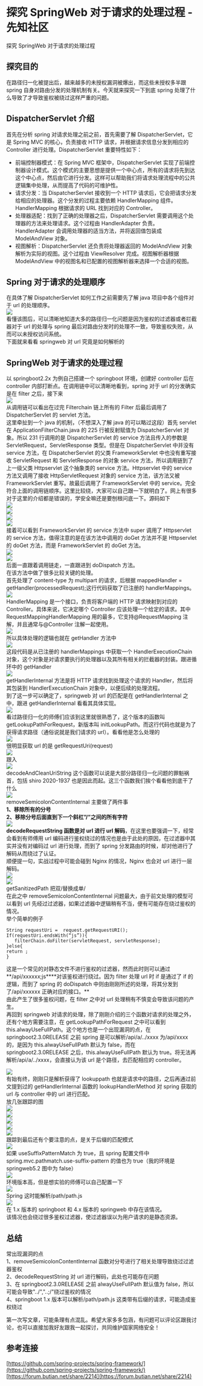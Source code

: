 

# 探究 SpringWeb 对于请求的处理过程 - 先知社区

探究 SpringWeb 对于请求的处理过程



## 探究目的

在路径归一化被提出后，越来越多的未授权漏洞被爆出，而这些未授权多半跟 spring 自身对路由分发的处理机制有关。今天就来探究一下到底 spring 处理了什么导致了才导致鉴权被绕过这样严重的问题。

## DispatcherServlet 介绍

首先在分析 spring 对请求处理之前之前，首先需要了解 DispatcherServlet，它是 Spring MVC 的核心，负责接收 HTTP 请求，并根据请求信息分发到相应的 Controller 进行处理。DispatcherServlet 重要特性如下：

*   前端控制器模式：在 Spring MVC 框架中，DispatcherServlet 实现了前端控制器设计模式。这个模式的主要思想是提供一个中心点，所有的请求将先到达这个中心点，然后由它进行分发。这样可以帮助我们将请求处理流程中的公共逻辑集中处理，从而提高了代码的可维护性。
*   请求分发：当 DispatcherServlet 接收到一个 HTTP 请求后，它会把请求分发给相应的处理器。这个分发的过程主要依赖 HandlerMapping 组件。HandlerMapping 根据请求的 URL 找到对应的 Controller。
*   处理器适配：找到了正确的处理器之后，DispatcherServlet 需要调用这个处理器的方法来处理请求。这个过程由 HandlerAdapter 负责。HandlerAdapter 会调用处理器的适当方法，并将返回值包装成 ModelAndView 对象。
*   视图解析：DispatcherServlet 还负责将处理器返回的 ModelAndView 对象解析为实际的视图。这个过程由 ViewResolver 完成。视图解析器根据 ModelAndView 中的视图名和已配置的视图解析器来选择一个合适的视图。

## Spring 对于请求的处理顺序

在具体了解 DispatcherServlet 如何工作之前需要先了解 java 项目中各个组件对于 url 的处理顺序。  
[![](assets/1701612350-3dc6a2990bf786fd9075fc937858ef90.png)](https://xzfile.aliyuncs.com/media/upload/picture/20230705113721-3ff08ad2-1ae5-1.png)  
看懂该图后，可以清晰地知道大多的路径归一化问题是因为鉴权的过滤器或者拦截器对于 url 的处理与 spring 最后对路由分发时的处理不一致，导致鉴权失败，从而可以未授权访问系统。  
下面就来看看 springweb 对 url 究竟是如何解析的

## SpringWeb 对于请求的处理过程

以 springboot2.2x 为例自己搭建一个 springboot 环境，创建好 controller 后在 controller 内部打断点。在调用链中可以清晰地看到，spring 对于 url 的分发确实是在 filter 之后，接下来  
[![](assets/1701612350-0bf5f0645adfdb62ddd8748f3cc3d05b.png)](https://xzfile.aliyuncs.com/media/upload/picture/20230705113807-5b5de170-1ae5-1.png)  
从调用链可以看出在过完 Filterchain 链上所有的 Filter 后最后调用了 DispatcherServlet 的 servlet 方法。  
这里牵扯到一个 java 的机制，（不想深入了解 java 的可以略过这段）首先 servlet 在 ApplicationFilterChain.java 的 225 行被反射赋值为 DispatcherServlet 对象。所以 231 行调用的是 DispatcherServlet 的 service 方法且传入的参数是 ServletRequest，ServletResponse 类型。但是在 DispatcherServlet 中并没有 service 方法，在 DispatcherServlet 的父类 FrameworkServlet 中也没有重写接收 ServletRequest 和 ServletResponse 的对象 service 方法，所以调用链到了上一级父类 Httpservlet 这个抽象类的 service 方法。Httpservlet 中的 service 方法又调用了接收 HttpServletRequest 对象的 service 方法，该方法又被 FrameworkServlet 重写。故最后调用了 FrameworkServlet 中的 service。完全符合上面的调用链顺序。这里比较绕，大家可以自己跟一下就明白了。网上有很多对于这里的介绍都是错误的，学安全嘛还是要刨根问底一下。源码如下  
[![](assets/1701612350-d87923ca686e228e7471ceeec87a7b59.png)](https://xzfile.aliyuncs.com/media/upload/picture/20230705113901-7b911138-1ae5-1.png)  
[![](assets/1701612350-17483f63645428df9529f884a7aebc46.png)](https://xzfile.aliyuncs.com/media/upload/picture/20230705114052-bd52c51c-1ae5-1.png)  
[![](assets/1701612350-caa0e4d71710f61fe101af6d2c130a17.png)](https://xzfile.aliyuncs.com/media/upload/picture/20230705114059-c17252c0-1ae5-1.png)  
[![](assets/1701612350-0b237ef1751e5be978aee05976b0738c.png)](https://xzfile.aliyuncs.com/media/upload/picture/20230705114107-c69137a8-1ae5-1.png)  
接着可以看到 FrameworkServlet 的 service 方法中 super 调用了 Httpservlet 的 service 方法，值得注意的是在该方法中调用的 doGet 方法并不是 Httpservlet 的 doGet 方法，而是 FrameworkServlet 的 doGet 方法。  
[![](assets/1701612350-acbff7bab509e5b588c5c433ff3c5db3.png)](https://xzfile.aliyuncs.com/media/upload/picture/20230705114136-d7e179b4-1ae5-1.png)  
[![](assets/1701612350-8e0743e4bc190cf21200d53c234c40b6.png)](https://xzfile.aliyuncs.com/media/upload/picture/20230705114145-dd1b2d1c-1ae5-1.png)  
后面一直跟着调用链走，一直跟进到 doDispatch 方法。  
在该方法中做了很多比较关键的处理。  
首先处理了 content-type 为 multipart 的请求，后根据 mappedHandler = getHandler(processedRequest);这行代码获取了已注册的 handlerMappings。  
[![](assets/1701612350-2f825049e1b43392ec02b61b1cfca3bd.png)](https://xzfile.aliyuncs.com/media/upload/picture/20230705114232-f9553054-1ae5-1.png)  
HandlerMapping 是一个接口，负责将客户端的 HTTP 请求映射到对应的 Controller。具体来说，它决定哪个 Controller 应该处理一个给定的请求。其中 RequestMappingHandlerMapping 用的最多，它支持@RequestMapping 注解，并且通常与@Controller 注解一起使用。  
[![](assets/1701612350-082fc018a37454e5605c0ffc73687527.png)](https://xzfile.aliyuncs.com/media/upload/picture/20230705114334-1e0f6810-1ae6-1.png)  
所以具体处理的逻辑也就在 getHandler 方法中  
[![](assets/1701612350-1f689adcb52ba678140c0bfe1011cd6a.png)](https://xzfile.aliyuncs.com/media/upload/picture/20230705114347-25d20aa8-1ae6-1.png)  
这段代码是从已注册的 handlerMappings 中获取一个 HandlerExecutionChain 对象，这个对象是对请求要执行的处理器以及其所有相关的拦截器的封装。跟进循环中的 getHandler  
[![](assets/1701612350-426b6cdc86e772b375efcbdae8419fe2.png)](https://xzfile.aliyuncs.com/media/upload/picture/20230705114738-afa9128a-1ae6-1.png)  
getHandlerInternal 方法是将 HTTP 请求找到处理这个请求的 Handler，然后将其包装到 HandlerExecutionChain 对象中，以便后续的处理流程。  
到了这一步可以确定了，springweb 对 url 的匹配是在 getHandlerInternal 之中，跟进 getHandlerInternal 看看其具体实现。  
[![](assets/1701612350-e8ce34f1fe4b6550b72f17d666b68197.png)](https://xzfile.aliyuncs.com/media/upload/picture/20230705114804-bf05048c-1ae6-1.png)  
看过路径归一化的师傅们应该到这里就很熟悉了，这个版本的函数叫 getLookupPathForRequest，新版本叫 initLookupPath。而这行代码也就是为了获得请求路径（通俗说就是我们请求的 url）。看看他是怎么处理的  
[![](assets/1701612350-633659c357b2ec3233c2dcbbcb34fbec.png)](https://xzfile.aliyuncs.com/media/upload/picture/20230705114817-c707b22e-1ae6-1.png)  
很明显获取 url 的是 getRequestUri(request)  
[![](assets/1701612350-c88a68a1ecb64b739645dfec993c85c8.png)](https://xzfile.aliyuncs.com/media/upload/picture/20230705114837-d2a02648-1ae6-1.png)  
跟入  
[![](assets/1701612350-fb1385b8031a36aba35d02779eae95eb.png)](https://xzfile.aliyuncs.com/media/upload/picture/20230705114851-db17ccd6-1ae6-1.png)  
decodeAndCleanUriString 这个函数可以说是大部分路径归一化问题的罪魁祸首，包括 shiro 2020-1937 也是因此而起。这三个函数我们挨个看看他到底干了什么  
[![](assets/1701612350-0366a416a86a699b88ed7e50c8902765.png)](https://xzfile.aliyuncs.com/media/upload/picture/20230705114923-edfafbac-1ae6-1.png)  
removeSemicolonContentInternal 主要做了两件事  
**1、移除所有的分号  
2、移除分号后面直到下一个斜杠”/”之间的所有字符**  
[![](assets/1701612350-6828e3fb7267a8f296a3161def7bfd4d.png)](https://xzfile.aliyuncs.com/media/upload/picture/20230705114946-fbc8d9c0-1ae6-1.png)  
**decodeRequestString 函数是对 url 进行 url 解码**，在这里也要强调一下，经常会看到有师傅用 url 编码进行鉴权绕过的情况也是由于此处的原因，在过滤器中其实并没有对编码过 url 进行处理，而到了 spring 分发路由的时候，却对他进行了解码从而绕过了认证。  
顺便提一句，实战过程中可能会碰到 Nginx 的情况，Nginx 也会对 url 进行一层解码。  
[![](assets/1701612350-371bd004e3b818333df908b065fc45dc.png)](https://xzfile.aliyuncs.com/media/upload/picture/20230705143837-92a8ded2-1afe-1.png)  
[![](assets/1701612350-adb25dff69bbd07b40e663dd63b01b31.png)](https://xzfile.aliyuncs.com/media/upload/picture/20230705114959-039a4d32-1ae7-1.png)  
getSanitizedPath 把双/替换成单/  
在此之中 removeSemicolonContentInternal 问题最大，由于前文处理的模型可以看到 url 先经过过滤器，如果过滤器中逻辑稍有不当，便有可能存在绕过鉴权的情况。  
举个简单的例子

```plain
String requestUri =  request.getRequestURI();
If(requestUri.endsWith(“js”)){
   filterChain.doFilter(servletRequest, servletResponse);
}else{
return ;
}
```

这是一个常见的对静态文件不进行鉴权的过滤器，然而此时则可以通过**/api/xxxxxx;js\*\***对该鉴权进行绕过。因为 filter 处理 url 时 if 是通过了 if 的逻辑，而到了 spring 的 doDispatch 中则由刚刚所述的处理，将其分发到了/api/xxxxxx 正确对应的接口。\*\*  
由此产生了很多鉴权问题，在 filter 之中对 url 处理稍有不慎变会导致该问题的产生。  
再回到 springweb 对请求的处理，除了刚刚介绍的三个函数对请求的处理之外，还有个地方需要注意，在 getLookupPathForRequest 之中可以看到 this.alwayUseFullPath。这个地方也是一个出现漏洞的点，在 springboot2.3.0RELEASE 之前 spring 是可以解析/api/a/../xxxx 为/api/xxxx 的，是因为 this.alwayUseFullPath 默认为 false，而在 springboot2.3.0RELEASE 之后，this.alwayUseFullPath 默认为 true。将无法再解析/api/a/../xxxx，会直接认为该 url 是个路径，去匹配相应的 controller。

[![](assets/1701612350-a9a69da80228c9bfe6059467dc145181.png)](https://xzfile.aliyuncs.com/media/upload/picture/20230705115203-4d8708b8-1ae7-1.png)  
有始有终，刚刚只是解析获得了 lookuppath 也就是请求中的路径，之后再通过前文提到过的 getHandlerInternal 函数的 lookupHandlerMethod 对 spring 获取的 url 与 controller 中的 url 进行匹配。  
放几张跟踪的图  
[![](assets/1701612350-f4f5f33eae1eef8e313541d56c8aff01.png)](https://xzfile.aliyuncs.com/media/upload/picture/20230705115225-5a704d00-1ae7-1.png)  
[![](assets/1701612350-41ad1dbe6ef39beffcd9d3d5e2c76c15.png)](https://xzfile.aliyuncs.com/media/upload/picture/20230705115228-5c358c9a-1ae7-1.png)  
[![](assets/1701612350-c1f1b98ca9b2a9a57af5e737cbef0ab6.png)](https://xzfile.aliyuncs.com/media/upload/picture/20230705115234-5fc09b84-1ae7-1.png)  
[![](assets/1701612350-04f32260542740ff788a1d0a7f5a4990.png)](https://xzfile.aliyuncs.com/media/upload/picture/20230705115238-62681394-1ae7-1.png)  
[![](assets/1701612350-d3aa8d4bcef4b579af874d72c25e40ba.png)](https://xzfile.aliyuncs.com/media/upload/picture/20230705115244-65a33ba6-1ae7-1.png)  
跟踪到最后还有个要注意的点，是关于后缀的匹配模式  
[![](assets/1701612350-3a0741d51a00a56928a2fcb3df9c7eee.png)](https://xzfile.aliyuncs.com/media/upload/picture/20230705115259-6e994bba-1ae7-1.png)  
如果 useSuffixPatternMatch 为 true，且 spring 配置文件中 spring.mvc.pathmatch.use-suffix-pattern 的值也为 true（我的环境是 springweb5.2 图中为 false）  
[![](assets/1701612350-ec98eac158a8a35500123d074422f301.png)](https://xzfile.aliyuncs.com/media/upload/picture/20230705115344-89f24920-1ae7-1.png)  
环境版本高，但是想实验的师傅可以自己配置一下  
[![](assets/1701612350-eaa4a67d347e406538fb536110bbac4a.png)](https://xzfile.aliyuncs.com/media/upload/picture/20230705115401-939c64b0-1ae7-1.png)  
Spring 这时能解析/path/path.js  
[![](assets/1701612350-98dc523286f91b0ba39420bed15ebf26.png)](https://xzfile.aliyuncs.com/media/upload/picture/20230705115409-98cb5b6c-1ae7-1.png)  
在 1.x 版本的 springboot 和 4.x 版本的 springweb 中存在该情况。  
该情况也会绕过很多鉴权过滤器，使过滤器误以为用户请求的是静态资源。

## 总结

常出现漏洞的点  
1、removeSemicolonContentInternal 函数对分号进行了相关处理导致绕过过滤器鉴权  
2、decodeRequestString 对 url 进行解码，此处也可能存在问题  
3、在 springboot2.3.0RELEASE 之前 alwayUseFullPath 默认值为 false，所以可能会导致"../","..;/"绕过鉴权的情况  
4、springboot 1.x 版本可以解析/path/path.js 这类带有后缀的请求，可能造成鉴权绕过

第一次写文章，可能条理有点混乱。希望大家多多包涵，有问题可以评论区跟我讨论，也可以直接加我好友跟我一起探讨，共同维护国家网络安全！

## 参考连接

[https://github.com/spring-projects/spring-framework/](https://github.com/spring-projects/spring-framework/)  
[https://forum.butian.net/share/2214](https://forum.butian.net/share/2214)
